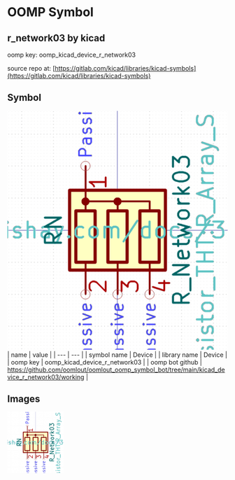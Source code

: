 # OOMP Symbol  
## r_network03  by kicad  
  
oomp key: oomp_kicad_device_r_network03  
  
source repo at: [https://gitlab.com/kicad/libraries/kicad-symbols](https://gitlab.com/kicad/libraries/kicad-symbols)  
## Symbol  
  
[![working.png](working_600.png)](working.png)  
| name | value | 
| --- | --- | 
| symbol name | Device | 
| library name | Device | 
| oomp key | oomp_kicad_device_r_network03 | 
| oomp bot github | https://github.com/oomlout/oomlout_oomp_symbol_bot/tree/main/kicad_device_r_network03/working | 
## Images  
  
[![working.png](working_140.png)](working.png)  
